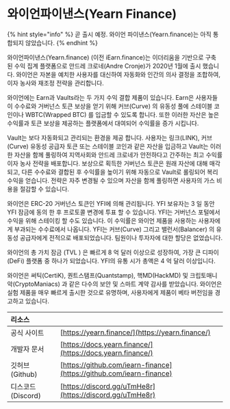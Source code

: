 # 와이언파이낸스\(Yearn Finance\)

{% hint style="info" %}
곧 출시 예정. 와이언 파이낸스\(Yearn.finance\)는 아직 통합되지 않았습니다.
{% endhint %}

와이언파이낸스\(Yearn.finance\) \(이전 iEarn.finance\)는 이더리움을 기반으로 구축 된 수익 집계 플랫폼으로 안드레 크로네\(Andre Cronje\)가 2020년 1월에 출시 했습니다. 와이언은 자본을 예치한 사용자를 대신하여 자동화와 인간의 의사 결정을 조합하여, 이자 농사와 재조정 전략을 관리합니다.

와이언에는 Earn과 Vaults라는 두 가지 수익 결합 제품이 있습니다. Earn은 사용자들이 수수료와 거버넌스 토큰 보상을 얻기 위해 커브\(Curve\) 의 유동성 풀에 스테이블 코인이나 WBTC\(Wrapped BTC\) 를 입금할 수 있도록 합니다. 또한 이러한 자산은 높은 수익률과 토큰 보상을 제공하는 플랫폼에서 대여되어 수익률을 증가 시킵니다.

Vault는 보다 자동화되고 관리되는 환경을 제공 합니다. 사용자는 링크\(LINK\), 커브\(Curve\) 유동성 공급자 토큰 또는 스테이블 코인과 같은 자산을 입금하고 Vault는 이러한 자산을 함께 풀링하여 지역사회와 안드레 크로네가 안전하다고 간주하는 최고 수익률 이자 농사 전략을 배포합니다. 보상으로 획득한 거버넌스 토큰은 원래 자산에 대해 매각되고, 다른 수수료와 결합된 후 수익률을 높이기 위해 자동으로 Vault로 롤링되어 복리 수익을 얻습니다. 전략은 자주 변경될 수 있으며 자산을 함께 풀링하면 사용자의 가스 비용을 절감할 수 있습니다.

와이언은 ERC-20 거버넌스 토큰인 YFI에 의해 관리됩니다. YFI 보유자는 3 일 동안 YFI 잠금에 동의 한 후 프로토콜 변경에 투표 할 수 있습니다. YFI는 거버넌스 포털에서 수익을 위해 스테이킹 할 수도 있습니다. 이 수익률은 와이언 제품을 사용하는 사용자에게 부과되는 수수료에서 나옵니다. YFI는 커브\(Curve\) 그리고 밸런서\(Balancer\) 의 유동성 공급자에게 전적으로 배포되었습니다. 팀원이나 투자자에 대한 할당은 없었습니다.

와이언의 총 가치 잠금  \(TVL \) 은 빠르게 8 억 달러 이상으로 성장하여, 가장 큰 디파이\(DeFi\) 플랫폼 중 하나가 되었습니다. YFI의 유통 시가 총액은 4 억 달러 이상입니다.

와이언은 써틱\(CertiK\), 퀀트스탬프\(Quantstamp\), 핵MD\(HackMD\) 및 크립토매니악\(CryptoManiacs\) 과 같은 다수의 보안 및 스마트 계약 감사를 받았습니다. 와이언은 실험 제품을 매우 빠르게 출시한 것으로 유명하며, 사용자에게 제품이 베타 버전임을 경고하고 있습니다.

| 리소스 |  |
| :--- | :--- |
| 공식 사이트 | [https://yearn.finance/](https://yearn.finance/) |
| 개발자 문서 | [https://docs.yearn.finance/](https://docs.yearn.finance/) |
| 깃허브\(Github\) | [https://github.com/iearn-finance](https://github.com/iearn-finance) |
| 디스코드\(Discord\) | [https://discord.gg/uTmHe8r](https://discord.gg/uTmHe8r) |

